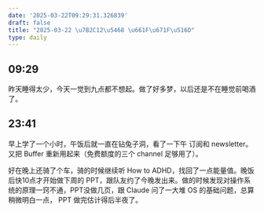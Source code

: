 ```yaml
---
date: '2025-03-22T09:29:31.326839'
draft: false
title: "2025-03-22 \u7B2C12\u5468 \u661F\u671F\u516D"
type: daily
---
```


## 09:29

昨天睡得太少，今天一觉到九点都不想起。做了好多梦，以后还是不在睡觉前喝酒了。


## 23:41

早上学了一个小时，午饭后就一直在钻兔子洞，看了一下午 订阅和 newsletter。又把 Buffer 重新用起来（免费额度的三个 channel 足够用了）。


好在晚上还骑了个车，骑的时候继续听 How to ADHD，找回了一点能量值。晚饭后快10点才开始做下周的 PPT，跟队友约了今晚发出来。做的时候发现对操作系统的原理一窍不通，PPT没做几页，跟 Claude 问了一大堆 OS 的基础问题，总算稍微明白一点， PPT 做完估计得后半夜了。

